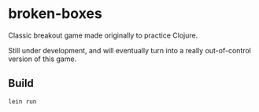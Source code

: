 # broken-boxes

Classic breakout game made originally to practice Clojure.

Still under development, and will eventually turn into a really out-of-control version of this game.

## Build

`lein run`
